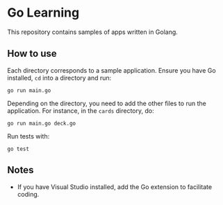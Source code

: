 # Go Learning

This repository contains samples of apps written in Golang.

## How to use
Each directory corresponds to a sample application. Ensure you have Go installed, `cd` into a directory and run:

```
go run main.go
```

Depending on the directory, you need to add the other files to run the application. For instance, in the `cards` directory, do:

```
go run main.go deck.go
```

Run tests with:

```
go test
```

## Notes
- If you have Visual Studio installed, add the Go extension to facilitate coding.